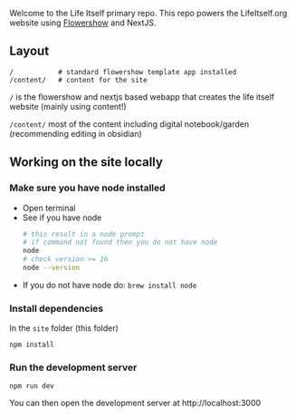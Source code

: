 Welcome to the Life Itself primary repo. This repo powers the LifeItself.org website using [Flowershow](https://flowershow.app/) and NextJS.

## Layout

```
/           # standard flowershow template app installed
/content/   # content for the site
```

`/` is the flowershow and nextjs based webapp that creates the life itself website (mainly using content!)

`/content/` most of the content including digital notebook/garden (recommending editing in obsidian)

## Working on the site locally

### Make sure you have node installed

- Open terminal
- See if you have node
  ```bash
  # this result in a node prompt
  # if command not found then you do not have node
  node
  # check version >= 16
  node --version
  ```
- If you do not have node do: `brew install node`

### Install dependencies

In the `site` folder (this folder)

```
npm install
```

### Run the development server

```
npm run dev
```

You can then open the development server at http://localhost:3000

